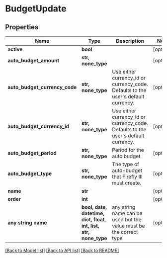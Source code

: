 # BudgetUpdate


## Properties
Name | Type | Description | Notes
------------ | ------------- | ------------- | -------------
**active** | **bool** |  | [optional] 
**auto_budget_amount** | **str, none_type** |  | [optional] 
**auto_budget_currency_code** | **str, none_type** | Use either currency_id or currency_code. Defaults to the user&#39;s default currency. | [optional] 
**auto_budget_currency_id** | **str, none_type** | Use either currency_id or currency_code. Defaults to the user&#39;s default currency. | [optional] 
**auto_budget_period** | **str, none_type** | Period for the auto budget | [optional] 
**auto_budget_type** | **str, none_type** | The type of auto-budget that Firefly III must create. | [optional] 
**name** | **str** |  | [optional] 
**order** | **int** |  | [optional] 
**any string name** | **bool, date, datetime, dict, float, int, list, str, none_type** | any string name can be used but the value must be the correct type | [optional]

[[Back to Model list]](../README.md#documentation-for-models) [[Back to API list]](../README.md#documentation-for-api-endpoints) [[Back to README]](../README.md)


